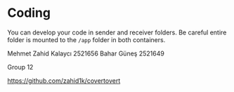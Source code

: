 # Coding
You can develop your code in sender and receiver folders. Be careful entire folder is mounted to the `/app` folder in both containers.

Mehmet Zahid Kalaycı 2521656
Bahar Güneş 2521649

Group 12

https://github.com/zahid1k/covertovert
